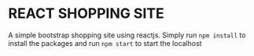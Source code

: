 # REACT SHOPPING SITE

A simple bootstrap shopping site using reactjs. Simply run `npm install` to install the packages and run `npm start` to start the localhost